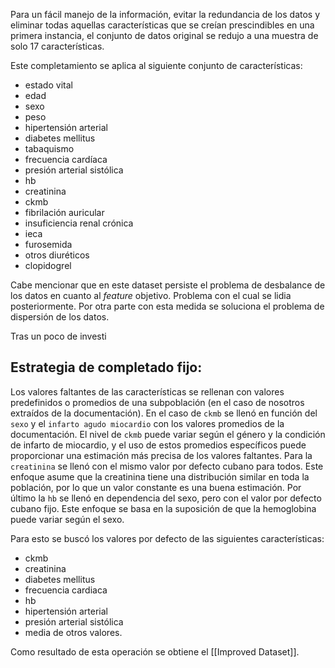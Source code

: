 Para un fácil manejo de la información, evitar la redundancia de los datos y eliminar todas aquellas características que se creían prescindibles en una primera instancia, el conjunto de datos original se redujo a una muestra de solo 17 características. 

Este completamiento se aplica al siguiente conjunto de características:

-   estado vital
-   edad
-   sexo
-   peso
-   hipertensión arterial
-   diabetes mellitus
-   tabaquismo
-   frecuencia cardíaca
-   presión arterial sistólica
-   hb
-   creatinina
-   ckmb
-   fibrilación auricular
-   insuficiencia renal crónica
-   ieca
-   furosemida
-   otros diuréticos
-   clopidogrel

Cabe mencionar que en este dataset persiste el problema de desbalance de los datos en cuanto al _feature_ objetivo. Problema con el cual se lidia posteriormente. Por otra parte con esta medida se soluciona el problema de dispersión de los datos.

Tras un poco de investi
## Estrategia de completado fijo:

Los valores faltantes de las características se rellenan con valores predefinidos o promedios de una subpoblación (en el caso de nosotros extraídos de la documentación). En el caso de `ckmb` se llenó en función del `sexo` y el `infarto agudo miocardio` con los valores promedios de la documentación. El nivel de `ckmb` puede variar según el género y la condición de infarto de miocardio, y el uso de estos promedios específicos puede proporcionar una estimación más precisa de los valores faltantes. Para la `creatinina` se llenó con el mismo valor por defecto cubano para todos. Este enfoque asume que la creatinina tiene una distribución similar en toda la población, por lo que un valor constante es una buena estimación. Por último la `hb` se llenó en dependencia del sexo, pero con el valor por defecto cubano fijo. Este enfoque se basa en la suposición de que la hemoglobina puede variar según el sexo.

Para esto se buscó los valores por defecto de las siguientes características:

-   ckmb
-   creatinina
-   diabetes mellitus
-   frecuencia cardiaca
-   hb
-   hipertensión arterial
-   presión arterial sistólica
-   media de otros valores.

Como resultado de esta operación se obtiene el [[Improved Dataset]].